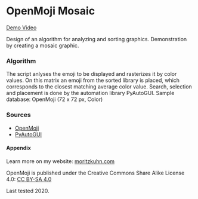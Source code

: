 # OpenMoji Mosaic

[Demo Video](https://vimeo.com/452873113)

Design of an algorithm for analyzing and sorting graphics.
Demonstration by creating a mosaic graphic.

### Algorithm
The script anlyses the emoji to be displayed and rasterizes it by color values. On this matrix an emoji from the sorted library is placed, which corresponds to the closest matching average color value. Search, selection and placement is done by the automation library PyAutoGUI.
Sample database: OpenMoji (72 x 72 px, Color)

### Sources
* [OpenMoji](https://openmoji.org/)
* [PyAutoGUI](https://pyautogui.readthedocs.io/en/latest/)

#### Appendix
Learn more on my website: [moritzkuhn.com](https://moritzkuhn.com/projects/OpenMoji-py)

OpenMoji is published under the Creative Commons Share Alike License 4.0: [CC BY-SA 4.0](https://creativecommons.org/licenses/by-sa/4.0/#)

Last tested 2020.
